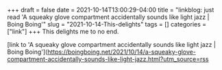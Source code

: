 +++draft = falsedate = 2021-10-14T13:00:29-04:00title = "linkblog: just read 'A squeaky glove compartment accidentally sounds like light jazz | Boing Boing'"slug = "2021-10-14-This-delights"tags = []categories = ["link"]+++This delights me to no end. [link to 'A squeaky glove compartment accidentally sounds like light jazz | Boing Boing'](https://boingboing.net/2021/10/14/a-squeaky-glove-compartment-accidentally-sounds-like-light-jazz.html?utm_source=rss